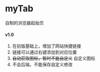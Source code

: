 # myTab
自制的浏览器起始页
#### v1.0
1. 在初版基础上，增加了网站快捷链接
2. 链接可以通过右键添加到对应位置
3. ~~自动获取图标，暂时不能自定义~~ 自定义图标
4. 不会后端，不能保存自定义修改
